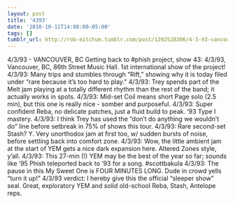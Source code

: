 ```yaml
---
layout: post
title: '4393'
date: '2010-10-11T14:08:00-05:00'
tags: []
tumblr_url: http://rob-mitchum.tumblr.com/post/1292528306/4-3-93-vancouver-bc-getting-back-to-phish
---
```


4/3/93 - VANCOUVER, BC
Getting back to #phish project, show 43: 4/3/93, Vancouver, BC, 86th Street Music Hall. 1st international show of the project!
4/3/93: Many trips and stumbles through “Rift,” showing why it is today filed under “rare because it’s too hard to play.”
4/3/93: Trey spends part of the Melt jam playing at a totally different rhythm than the rest of the band; it actually works in spots.
4/3/93: Mid-set Coil means short Page solo (2.5 min), but this one is really nice - somber and purposeful. 
4/3/93: Super confident Reba, no delicate patches, just a fluid build to peak. ‘93 Type I mastery.
4/3/93: I think Trey has used the “don’t do anything we wouldn’t do” line before setbreak in 75% of shows this tour.
4/3/93: Rare second-set Stash? Y. Very unorthodox jam at first too, w/ sudden bursts of noise, before settling back into comfort zone.
4/3/93: Wow, the little ambient jam at the start of YEM gets a nice dark expansion here. Altered Zones style, y’all.
4/3/93: This 27-min (!) YEM may be the best of the year so far; sounds like ‘95 Phish teleported back to ‘93 for a song. #scottbakula
4/3/93: The pause in this My Sweet One is FOUR MINUTES LONG. Dude in crowd yells “turn it up!”
4/3/93 verdict: I hereby give this the official “sleeper show” seal. Great, exploratory YEM and solid old-school Reba, Stash, Antelope reps.
